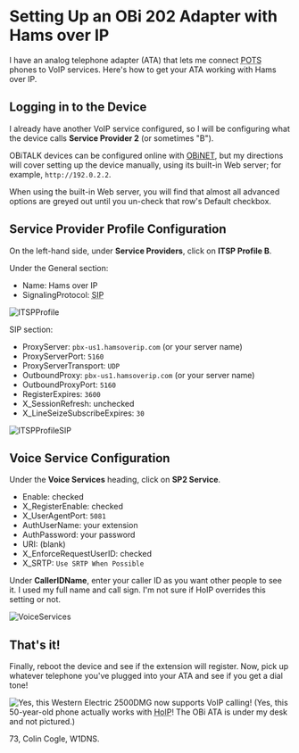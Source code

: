 # Setting Up an OBi 202 Adapter with Hams over IP

I have an analog telephone adapter (ATA) that lets me connect <abbr title="Plain Old Telephone System">POTS</abbr> phones to VoIP services.  Here's how to get your ATA working with Hams over IP.


## Logging in to the Device

I already have another VoIP service configured, so I will be configuring what the device calls **Service Provider 2** (or sometimes "B").

OBiTALK devices can be configured online with [OBiNET](https://www.obitalk.com/obinet/pg/obhdev), but my directions will cover setting up the device manually, using its built-in Web server;  for example, `http://192.0.2.2`.

When using the built-in Web server, you will find that almost all advanced options are greyed out until you un-check that row's Default checkbox.


## Service Provider Profile Configuration

On the left-hand side, under **Service Providers**, click on **ITSP Profile B**.

Under the General section:
*  Name: Hams over IP
*  SignalingProtocol: <abbr title="Session Initiation Protocol">SIP</abbr>

![ITSPProfile](https://user-images.githubusercontent.com/19931245/231046347-6e35f7b6-c6be-4260-bb5c-abb35194a735.png)


SIP section:
*  ProxyServer: `pbx-us1.hamsoverip.com` (or your server name)
*  ProxyServerPort: `5160`
*  ProxyServerTransport: `UDP`
*  OutboundProxy: `pbx-us1.hamsoverip.com` (or your server name)
*  OutboundProxyPort: `5160`
*  RegisterExpires: `3600`
*  X_SessionRefresh: unchecked
*  X_LineSeizeSubscribeExpires: `30`

![ITSPProfileSIP](https://user-images.githubusercontent.com/19931245/231046413-f732be9a-2985-479a-9721-c3f2fa9d894c.png)


## Voice Service Configuration

Under the **Voice Services** heading, click on **SP2 Service**.

*  Enable: checked
*  X_RegisterEnable: checked
*  X_UserAgentPort: `5081`
*  AuthUserName: your extension
*  AuthPassword: your password
*  URI: (blank)
*  X_EnforceRequestUserID: checked
*  X_SRTP: `Use SRTP When Possible`

Under **CallerIDName**, enter your caller ID as you want other people to see it.  I used my full name and call sign.  I'm not sure if HoIP overrides this setting or not.

![VoiceServices](https://user-images.githubusercontent.com/19931245/231046325-be5aa42f-0aab-459e-a0ba-e9a537c7f3cc.png)


## That's it!

Finally, reboot the device and see if the extension will register.  Now, pick up whatever telephone you've plugged into your ATA and see if you get a dial tone!

![Yes, this Western Electric 2500DMG now supports VoIP calling!](https://user-images.githubusercontent.com/19931245/231046451-33b4da9a-7c52-47d4-bdb7-96ecfef54618.jpg)
(Yes, this 50-year-old phone actually works with <abbr title="Hams over IP">HoIP</abbr>!  The OBi ATA is under my desk and not pictured.)

73, Colin Cogle, W1DNS.
